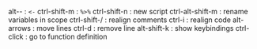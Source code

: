 alt--            : `<-`
ctrl-shift-m     : `%>%`
ctrl-shift-n     : new script
ctrl-alt-shift-m : rename variables in scope
ctrl-shift-/     : realign comments
ctrl-i           : realign code
alt-arrows       : move lines
ctrl-d           : remove line
alt-shift-k      : show keybindings
ctrl-click       : go to function definition
